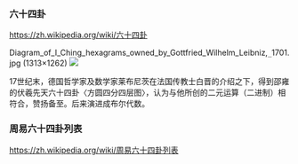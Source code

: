 ### 六十四卦
https://zh.wikipedia.org/wiki/六十四卦

Diagram_of_I_Ching_hexagrams_owned_by_Gottfried_Wilhelm_Leibniz,`_`1701.jpg (1313×1262)
![](https://upload.wikimedia.org/wikipedia/commons/f/f8/Diagram_of_I_Ching_hexagrams_owned_by_Gottfried_Wilhelm_Leibniz%2C_1701.jpg)

17世纪末，德国哲学家及数学家莱布尼茨在法国传教士白晋的介绍之下，得到邵雍的伏羲先天六十四卦〈方圆四分四层图〉，认为与他所创的二元运算（二进制）相符合，赞扬备至。后来演进成布尔代数。

### 周易六十四卦列表
https://zh.wikipedia.org/wiki/周易六十四卦列表
